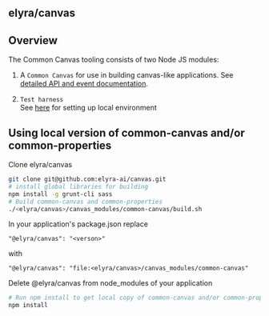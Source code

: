 <!--
{% comment %}
Copyright 2017-2020 Elyra Authors

Licensed under the Apache License, Version 2.0 (the "License");
you may not use this file except in compliance with the License.
You may obtain a copy of the License at

http://www.apache.org/licenses/LICENSE-2.0

Unless required by applicable law or agreed to in writing, software
distributed under the License is distributed on an "AS IS" BASIS,
WITHOUT WARRANTIES OR CONDITIONS OF ANY KIND, either express or implied.
See the License for the specific language governing permissions and
limitations under the License.
{% endcomment %}
-->

## elyra/canvas

## Overview
The Common Canvas tooling consists of two Node JS modules:

1) A `Common Canvas` for use in building canvas-like applications. See [detailed API and event documentation](https://github.com/elyra-ai/canvas/tree/master/canvas_modules/common-canvas).

2) `Test harness`  
See [here](https://github.com/elyra-ai/canvas/tree/master/canvas_modules/harness) for setting up local environment

## Using local version of common-canvas and/or common-properties
Clone elyra/canvas
```sh
git clone git@github.com:elyra-ai/canvas.git
# install global libraries for building
npm install -g grunt-cli sass
# Build common-canvas and common-properties
./<elyra/canvas>/canvas_modules/common-canvas/build.sh
```
In your application's package.json replace  
```
"@elyra/canvas": "<verson>"
```
with
```  
"@elyra/canvas": "file:<elyra/canvas>/canvas_modules/common-canvas"
```

Delete @elyra/canvas from node_modules of your application

```sh
# Run npm install to get local copy of common-canvas and/or common-properties
npm install
```
